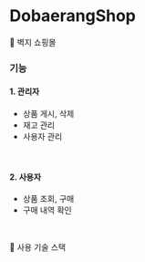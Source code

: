 # DobaerangShop

📌 벽지 쇼핑몰

### 기능

#### 1. 관리자

  - 상품 게시, 삭제
  - 재고 관리
  - 사용자 관리

<br>

#### 2. 사용자

  - 상품 조회, 구매
  - 구매 내역 확인
  
<br>

📌 사용 기술 스택

